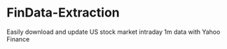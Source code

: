 # FinData-Extraction
Easily download and update US stock market intraday 1m data with Yahoo Finance
